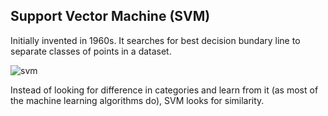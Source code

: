 ## Support Vector Machine (SVM)
Initially invented in 1960s. It searches for best decision bundary line to separate classes of points in a dataset.

![svm]()

Instead of looking for difference in categories and learn from it (as most of the machine learning algorithms do), 
SVM looks for similarity.
